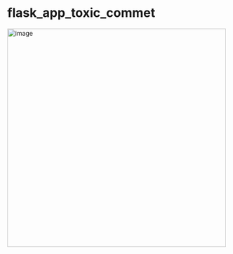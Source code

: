 # flask_app_toxic_commet


<img width="498" alt="image" src="https://github.com/RajeevPrakashAD1/flask_app_toxic_commet/assets/80143190/2f311de0-b422-4f5c-a2c7-0ff56e8478b1">
